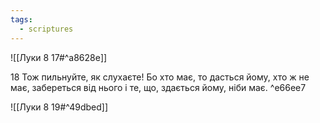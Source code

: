 ```yaml
---
tags:
  - scriptures
---
```


![[Луки 8 17#^a8628e]]

18 Тож пильнуйте, як слухаєте! Бо хто має, то дасться йому, хто ж не має, забереться від нього і те, що, здається йому, ніби має. ^e66ee7

![[Луки 8 19#^49dbed]]